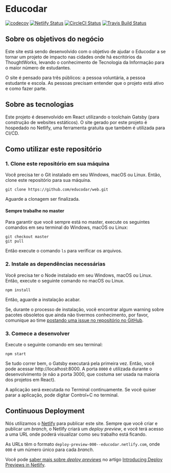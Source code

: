 # Educodar

[![codecov](https://codecov.io/gh/educodar/web/branch/master/graph/badge.svg)](https://codecov.io/gh/educodar/web) 
[![Netlify Status](https://api.netlify.com/api/v1/badges/c9a59a91-8853-4246-944b-a5d9ec66c2c7/deploy-status)](https://app.netlify.com/sites/educodar/deploys) 
[![CircleCI Status](https://circleci.com/gh/educodar/web.svg?style=svg)](https://circleci.com/gh/educodar/website) 
[![Travis Build Status](https://travis-ci.org/educodar/web.svg?branch=master)](https://travis-ci.org/educodar/web)

## Sobre os objetivos do negócio

Este site está sendo desenvolvido com o objetivo de ajudar o Educodar a se tornar um 
projeto de impacto nas cidades onde há escritórios da ThoughtWorks, levando o 
conhecimento de Tecnologia da Informação para o maior número de estudantes.

O site é pensado para três públicos: a pessoa voluntária, a pessoa estudante e escola.
As pessoas precisam entender que o projeto está ativo e como fazer parte.

## Sobre as tecnologias

Este projeto é desenvolvido em React utilizando o toolchain Gatsby (para construção de websites estáticos).
O site gerado por este projeto é hospedado no Netlify, uma ferramenta gratuita que também é utilizada para CI/CD.

## Como utilizar este repositório

### 1. Clone este repositório em sua máquina

Você precisa ter o Git instalado em seu Windows, macOS ou Linux.
Então, clone este repositório para sua máquina.

```shell
git clone https://github.com/educodar/web.git
```

Aguarde a clonagem ser finalizada.

#### Sempre trabalhe no master

Para garantir que você sempre está no master, execute os seguintes comandos em seu terminal do Windows, macOS ou Linux:

```shell
git checkout master
git pull
```

Então execute o comando `ls` para verificar os arquivos.

### 2. Instale as dependências necessárias

Você precisa ter o Node instalado em seu Windows, macOS ou Linux.
Então, execute o seguinte comando no macOS ou Linux.

```shell
npm install
```

Então, aguarde a instalação acabar.

Se, durante o processo de instalação, você encontrar algum warning sobre pacotes obsoletos que ainda não tivermos conhecimento, por favor, comunique ao time [postando uma issue no repositório no GitHub](https://github.com/educodar/educodar.github.io/issues).

### 3. Comece a desenvolver

Execute o seguinte comando em seu terminal:

```shell
npm start
```

Se tudo correr bem, o Gatsby executará pela primeira vez. Então, você pode acessar http://localhost:8000. A porta `8000` é utilizada durante o desenvolvimento (e não a porta 3000, que costuma ser usada na maioria dos projetos em React).

A aplicação será executada no Terminal continuamente. Se você quiser parar a aplicação, pode digitar Control+C no terminal.

## Continuous Deployment

Nós utilizamos o [Netlify](https://www.netlify.com/) para publicar este site. Sempre que você criar e publicar um _branch_, o Netlify criará um _deploy preview_, e você terá acesso a uma URL onde poderá visualizar como seu trabalho está ficando.

As URLs têm o formato `deploy-preview-000--educodar.netlify.com`, onde `000` é um número único para cada _branch_.

Você pode [saber mais sobre _deploy previews_](https://www.netlify.com/blog/2016/07/20/introducing-deploy-previews-in-netlify/) no artigo [Introducing Deploy Previews in Netlify](https://www.netlify.com/blog/2016/07/20/introducing-deploy-previews-in-netlify/).
